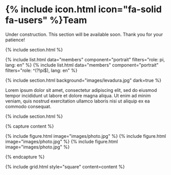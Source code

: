 
# {% include icon.html icon="fa-solid fa-users" %}Team

Under construction. This section will be available soon. Thank you for your patience!

{% include section.html %}

{% include list.html data="members" component="portrait" filters="role: pi, lang: en" %}
{% include list.html data="members" component="portrait" filters="role: ^(?!pi$), lang: en" %}

{% include section.html background="images/levadura.jpg" dark=true %}

Lorem ipsum dolor sit amet, consectetur adipiscing elit, sed do eiusmod tempor
incididunt ut labore et dolore magna aliqua. Ut enim ad minim veniam, quis
nostrud exercitation ullamco laboris nisi ut aliquip ex ea commodo consequat.

{% include section.html %}

{% capture content %}

{% include figure.html image="images/photo.jpg" %}
{% include figure.html image="images/photo.jpg" %}
{% include figure.html image="images/photo.jpg" %}

{% endcapture %}

{% include grid.html style="square" content=content %}
